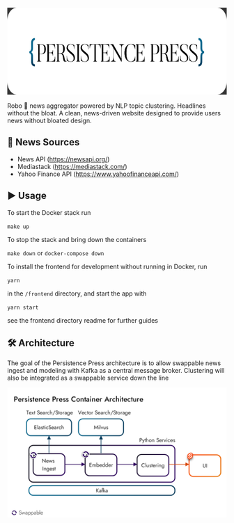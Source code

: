 <p align="center"><img src="/media/embedded_logo_light.svg" height=200/></p>

Robo 🤖 news aggregator powered by NLP topic clustering. Headlines without the bloat. A clean, news-driven website designed to provide users news without bloated design.

## 📰 News Sources

- News API (https://newsapi.org/)
- Mediastack (https://mediastack.com/)
- Yahoo Finance API (https://www.yahoofinanceapi.com/)

## ▶️ Usage

To start the Docker stack run 

`make up`

To stop the stack and bring down the containers

`make down` 
or 
`docker-compose down`

To install the frontend for development without running in Docker, run

`yarn`

in the `/frontend` directory, and start the app with

`yarn start`

see the frontend directory readme for further guides

## 🛠️ Architecture

The goal of the Persistence Press architecture is to allow swappable news ingest and modeling with Kafka as a central message broker. Clustering will also be integrated as a swappable service down the line

![Architecture](https://github.com/bblease/persistence-press/blob/master/media/Architecture.png)
